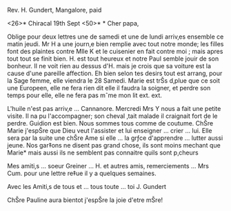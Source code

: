 Rev. H. Gundert, Mangalore, paid

<26>* Chiracal 19th Sept <50>*
 <Thursday>*
Cher papa,

Oblige pour deux lettres une de samedi et une de lundi arriv‚es ensemble ce matin jeudi. Mr H a une journ‚e bien remplie avec tout notre monde; les filles font des plaintes contre Mlle K et le cuisenier en fait contre moi <entre nous soit il dit>; mais apres tout tout se finit bien. H. est tout heureux et notre Paul semble jouir de son bonheur. Il ne voit rien au dessus d'H. mais je crois que sa voiture est la cause d'une pareille affection. Eh bien selon tes desirs tout est arrang‚ pour la Sage femme, elle viendra le 28 Samedi. Marie est trŠs d‚plue que ce soit une Europeen, elle ne fera rien dit elle il faudra la soigner, et perdre son temps pour elle, elle ne fera pas mˆme mon lit ext. ext.

L'huile n'est pas arriv‚e … Cannanore. Mercredi Mrs Y nous a fait une petite visite. Il na pu l'accompagner; son cheval ‚tait malade il craignait fort de le perdre. Guidion est bien. Nous sommes tous comme de coutume. ChŠre Marie j'espŠre que Dieu veut l'assister et lui enseigner … crier … lui. Elle sera par la suite une chŠre Ame si elle … la grƒce d'apprendre … lutter aussi jeune. Nos gar‡ons ne disent pas grand chose, ils sont moins mechant que Marie* mais aussi ils ne semblent pas connaitre quils sont p‚cheurs

Mes amiti‚s … soeur Greiner … H. et autres amis, remerciements … Mrs Cum. pour une lettre re‡ue il y a quelques semaines.

Avec les Amiti‚s de tous et … tous
 toute … toi J. Gundert

ChŠre Pauline aura bientot j'espŠre la joie d'etre mŠre!

